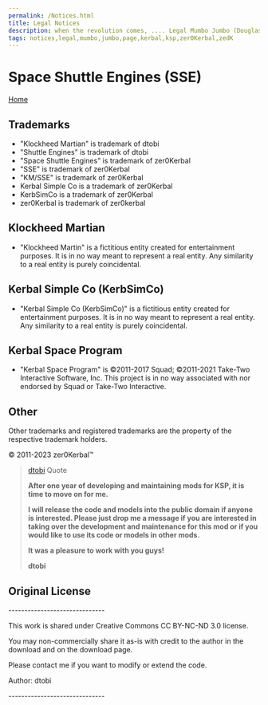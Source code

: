```yaml
---
permalink: /Notices.html
title: Legal Notices
description: when the revolution comes, .... Legal Mumbo Jumbo (Douglas Adams)
tags: notices,legal,mumbo,jumbo,page,kerbal,ksp,zer0Kerbal,zedK
---
```


<!--
Notices.md v1.0.1.0
Space Shuttle Engines (SSE)
created: 13 Apr 2022
updated: 15 May 2022

based upon work by LisiasT -->

<script src="https://kit.fontawesome.com/0ea5493613.js" crossorigin="anonymous"></script>
<i class="fa-solid fa-file-contract fa-beat-fade fa-3x" style="--fa-beat-fade-opacity: 0.1; --fa-beat-fade-scale: 1.25;color: #6495ED" ></i>

# Space Shuttle Engines (SSE)

[Home](./index.md)

## Trademarks

* "Klockheed Martian" is trademark of dtobi
* "Shuttle Engines" is trademark of dtobi
* "Space Shuttle Engines" is trademark of zer0Kerbal
* "SSE" is trademark of zer0Kerbal
* "KM/SSE" is trademark of zer0Kerbal
* Kerbal Simple Co is a trademark of zer0Kerbal
* KerbSimCo is a trademark of zer0Kerbal
* zer0Kerbal is trademark of zer0kerbal

## Klockheed Martian

* "Klockheed Martin" is a fictitious entity created for entertainment purposes. It is in no way meant to represent a real entity. Any similarity to a real entity is purely coincidental.

## Kerbal Simple Co (KerbSimCo)

* "Kerbal Simple Co (KerbSimCo)" is a fictitious entity created for entertainment purposes. It is in no way meant to represent a real entity. Any similarity to a real entity is purely coincidental.

## Kerbal Space Program

* "Kerbal Space Program" is ©2011-2017 Squad; ©2011-2021 Take-Two Interactive Software, Inc. This project is in no way associated with nor endorsed by Squad or Take-Two Interactive.

## Other

Other trademarks and registered trademarks are the property of the respective trademark holders.

© 2011-2023 zer0Kerbal™

> [dtobi](https://forum.kerbalspaceprogram.com/index.php?/topic/51197-11x-space-shuttle-engines-2016-07-03/#) Quote
>
> **After one year of developing and maintaining mods for KSP, it is time to move on for me.**
>
> **I will release the code and models into the public domain if anyone is interested. Please just drop me a message if you are interested in taking over the development and maintenance for this mod or if you would like to use its code or models in other mods.**
>
> **It was a pleasure to work with you guys!**
>
> **dtobi**

## Original License

\------------------------------

This work is shared under Creative Commons CC BY-NC-ND 3.0 license.

You may non-commercially share it as-is with credit to the author in the download and on the download page.

Please contact me if you want to modify or extend the code.

Author: dtobi

\------------------------------

<!-- this file CC BY-ND 4.0 by zer0Kerbal -->
